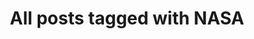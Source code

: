 ---
layout: tag
title: "All posts tagged with NASA"
permalink: /weblog/tags/nasa/
taxonomy: NASA
---
